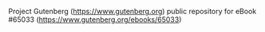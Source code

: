 Project Gutenberg (https://www.gutenberg.org) public repository for
eBook #65033 (https://www.gutenberg.org/ebooks/65033)
